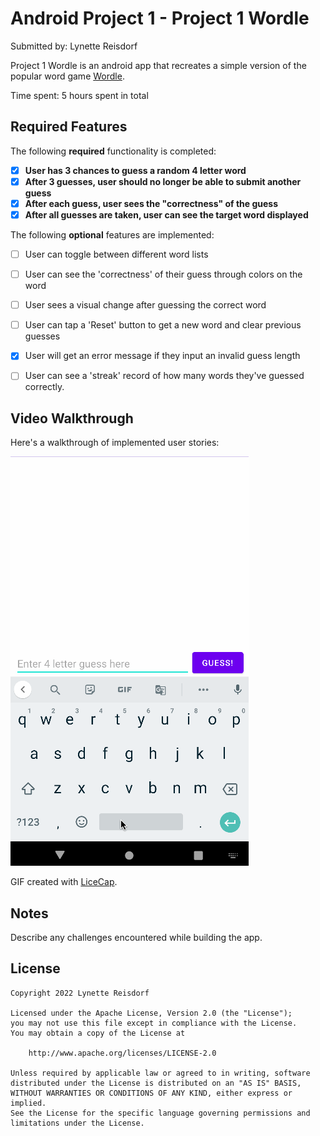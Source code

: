 # Android Project 1 - Project 1 Wordle

Submitted by: Lynette Reisdorf

Project 1 Wordle is an android app that recreates a simple version of the popular word game [Wordle](https://www.nytimes.com/games/wordle/index.html).

Time spent: 5 hours spent in total

## Required Features

The following **required** functionality is completed:

- [x] **User has 3 chances to guess a random 4 letter word**
- [x] **After 3 guesses, user should no longer be able to submit another guess**
- [x] **After each guess, user sees the "correctness" of the guess**
- [x] **After all guesses are taken, user can see the target word displayed**

The following **optional** features are implemented:

- [ ] User can toggle between different word lists
- [ ] User can see the 'correctness' of their guess through colors on the word
- [ ] User sees a visual change after guessing the correct word
- [ ] User can tap a 'Reset' button to get a new word and clear previous guesses
- [x] User will get an error message if they input an invalid guess length
- [ ] User can see a 'streak' record of how many words they've guessed correctly.


## Video Walkthrough

Here's a walkthrough of implemented user stories:

![Video Walkthrough](Project_1_Wordle.gif "Video Walkthrough")

GIF created with [LiceCap](http://www.cockos.com/licecap/).


## Notes

Describe any challenges encountered while building the app.

## License

    Copyright 2022 Lynette Reisdorf

    Licensed under the Apache License, Version 2.0 (the "License");
    you may not use this file except in compliance with the License.
    You may obtain a copy of the License at

        http://www.apache.org/licenses/LICENSE-2.0

    Unless required by applicable law or agreed to in writing, software
    distributed under the License is distributed on an "AS IS" BASIS,
    WITHOUT WARRANTIES OR CONDITIONS OF ANY KIND, either express or implied.
    See the License for the specific language governing permissions and
    limitations under the License.
